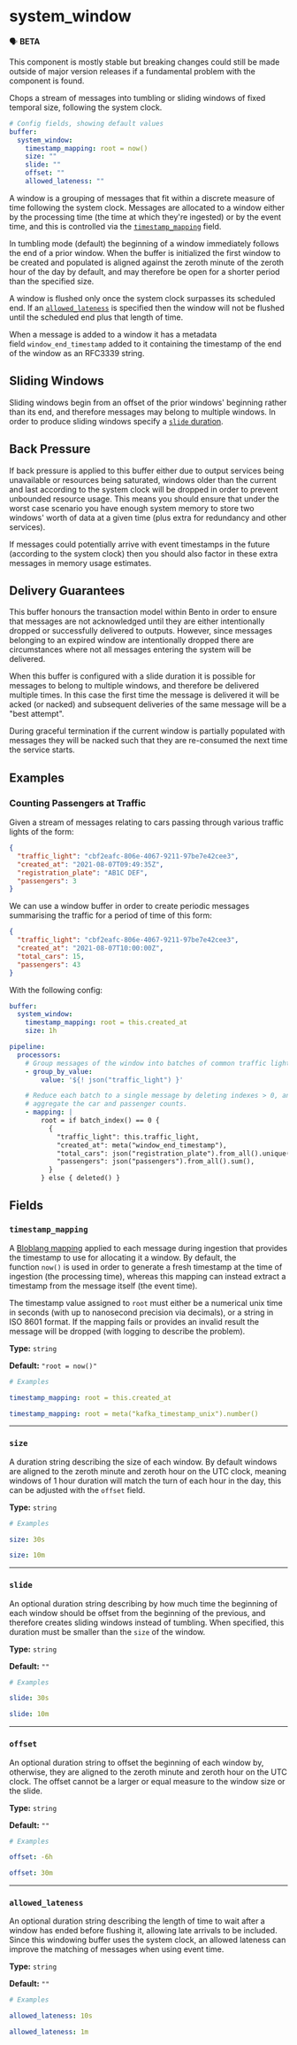 # system_window

<aside class = "callout" >
🗣 <b>BETA</b>

This component is mostly stable but breaking changes could still be made outside of major version releases if a fundamental problem with the component is found.

</aside>

Chops a stream of messages into tumbling or sliding windows of fixed temporal size, following the system clock.

```yaml
# Config fields, showing default values
buffer:
  system_window:
    timestamp_mapping: root = now()
    size: ""
    slide: ""
    offset: ""
    allowed_lateness: ""
```

A window is a grouping of messages that fit within a discrete measure of time following the system clock. Messages are allocated to a window either by the processing time (the time at which they're ingested) or by the event time, and this is controlled via the [`timestamp_mapping`](#timestamp_mapping) field.

In tumbling mode (default) the beginning of a window immediately follows the end of a prior window. When the buffer is initialized the first window to be created and populated is aligned against the zeroth minute of the zeroth hour of the day by default, and may therefore be open for a shorter period than the specified size.

A window is flushed only once the system clock surpasses its scheduled end. If an [`allowed_lateness`](#allowed_lateness) is specified then the window will not be flushed until the scheduled end plus that length of time.

When a message is added to a window it has a metadata field `window_end_timestamp` added to it containing the timestamp of the end of the window as an RFC3339 string.

## Sliding Windows

Sliding windows begin from an offset of the prior windows' beginning rather than its end, and therefore messages may belong to multiple windows. In order to produce sliding windows specify a [`slide` duration](#slide).

## Back Pressure

If back pressure is applied to this buffer either due to output services being unavailable or resources being saturated, windows older than the current and last according to the system clock will be dropped in order to prevent unbounded resource usage. This means you should ensure that under the worst case scenario you have enough system memory to store two windows' worth of data at a given time (plus extra for redundancy and other services).

If messages could potentially arrive with event timestamps in the future (according to the system clock) then you should also factor in these extra messages in memory usage estimates.

## Delivery Guarantees

This buffer honours the transaction model within Bento in order to ensure that messages are not acknowledged until they are either intentionally dropped or successfully delivered to outputs. However, since messages belonging to an expired window are intentionally dropped there are circumstances where not all messages entering the system will be delivered.

When this buffer is configured with a slide duration it is possible for messages to belong to multiple windows, and therefore be delivered multiple times. In this case the first time the message is delivered it will be acked (or nacked) and subsequent deliveries of the same message will be a "best attempt".

During graceful termination if the current window is partially populated with messages they will be nacked such that they are re-consumed the next time the service starts.

## Examples

### **Counting Passengers at Traffic**

Given a stream of messages relating to cars passing through various traffic lights of the form:

```json
{
  "traffic_light": "cbf2eafc-806e-4067-9211-97be7e42cee3",
  "created_at": "2021-08-07T09:49:35Z",
  "registration_plate": "AB1C DEF",
  "passengers": 3
}
```

We can use a window buffer in order to create periodic messages summarising the traffic for a period of time of this form:

```json
{
  "traffic_light": "cbf2eafc-806e-4067-9211-97be7e42cee3",
  "created_at": "2021-08-07T10:00:00Z",
  "total_cars": 15,
  "passengers": 43
}
```

With the following config:

```yaml
buffer:
  system_window:
    timestamp_mapping: root = this.created_at
    size: 1h

pipeline:
  processors:
    # Group messages of the window into batches of common traffic light IDs
    - group_by_value:
        value: '${! json("traffic_light") }'

    # Reduce each batch to a single message by deleting indexes > 0, and
    # aggregate the car and passenger counts.
    - mapping: |
        root = if batch_index() == 0 {
          {
            "traffic_light": this.traffic_light,
            "created_at": meta("window_end_timestamp"),
            "total_cars": json("registration_plate").from_all().unique().length(),
            "passengers": json("passengers").from_all().sum(),
          }
        } else { deleted() }

```

## Fields

### **`timestamp_mapping`**

A [Bloblang mapping](../../../bento/bloblang.md) applied to each message during ingestion that provides the timestamp to use for allocating it a window. By default, the function `now()` is used in order to generate a fresh timestamp at the time of ingestion (the processing time), whereas this mapping can instead extract a timestamp from the message itself (the event time).

The timestamp value assigned to `root` must either be a numerical unix time in seconds (with up to nanosecond precision via decimals), or a string in ISO 8601 format. If the mapping fails or provides an invalid result the message will be dropped (with logging to describe the problem).

**Type:** `string`

**Default:** `"root = now()"`

```yaml
# Examples

timestamp_mapping: root = this.created_at

timestamp_mapping: root = meta("kafka_timestamp_unix").number()
```

---

### **`size`**

A duration string describing the size of each window. By default windows are aligned to the zeroth minute and zeroth hour on the UTC clock, meaning windows of 1 hour duration will match the turn of each hour in the day, this can be adjusted with the `offset` field.

**Type:** `string`

```yaml
# Examples

size: 30s

size: 10m
```

---

### **`slide`**

An optional duration string describing by how much time the beginning of each window should be offset from the beginning of the previous, and therefore creates sliding windows instead of tumbling. When specified, this duration must be smaller than the `size` of the window.

**Type:** `string`

**Default:** `""`

```yaml
# Examples

slide: 30s

slide: 10m
```

---

### **`offset`**

An optional duration string to offset the beginning of each window by, otherwise, they are aligned to the zeroth minute and zeroth hour on the UTC clock. The offset cannot be a larger or equal measure to the window size or the slide.

**Type:** `string`

**Default:** `""`

```yaml
# Examples

offset: -6h

offset: 30m
```

---

### **`allowed_lateness`**

An optional duration string describing the length of time to wait after a window has ended before flushing it, allowing late arrivals to be included. Since this windowing buffer uses the system clock, an allowed lateness can improve the matching of messages when using event time.

**Type:** `string`

**Default:** `""`

```yaml
# Examples

allowed_lateness: 10s

allowed_lateness: 1m
```